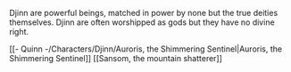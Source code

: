 Djinn are powerful beings, matched in power by none but the true deities themselves. Djinn are often worshipped as gods but they have no divine right.

[[- Quinn -/Characters/Djinn/Auroris, the Shimmering Sentinel|Auroris, the Shimmering Sentinel]]
[[Sansom, the mountain shatterer]]
